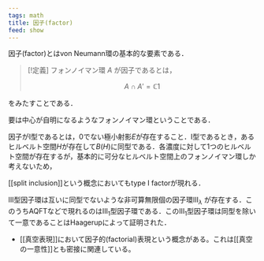 ```yaml
---
tags: math
title: 因子(factor)
feed: show
---
```

因子(factor)とはvon Neumann環の基本的な要素である．

> [!定義]
フォンノイマン環 $A$ が因子であるとは，
>
>$$A\cap A'=\mathbb{C}1$$
>
をみたすことである．

要は中心が自明になるようなフォンノイマン環ということである．

因子がI型であるとは，0でない極小射影$E$が存在すること．I型であるとき，あるヒルベルト空間$H$が存在して$B(H)$に同型である．各濃度に対して1つのヒルベルト空間が存在するが，基本的に可分なヒルベルト空間上のフォンノイマン環しか考えないため，


[[split inclusion]]という概念においてもtype I factorが現れる．


III型因子環は互いに同型でないような非可算無限個の因子環$\mathrm{III}_\lambda$ が存在する．このうちAQFTなどで現れるのは$\mathrm{III}_1$型因子環である．この$\mathrm{III}_1$型因子環は同型を除いて一意であることはHaagerupによって証明された．

- [[真空表現]]において因子的(factorial)表現という概念がある。これは[[真空の一意性]]とも密接に関連している。